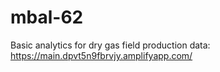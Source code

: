 # mbal-62

Basic analytics for dry gas field production data: https://main.dpvt5n9fbrvjy.amplifyapp.com/
